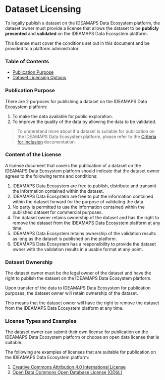 # Dataset Licensing

To legally publish a dataset on the IDEAMAPS Data Ecosystem platform, the dataset owner must provide a license that allows the dataset to be **publicly presented** and **validated** on the IDEAMAPS Data Ecosystem platform.

This license must cover the conditions set out in this document and be provided to a platform administrator.

### Table of Contents
- [Publication Purpose](#publication-purpose)
- [Dataset Licensing Options](#dataset-licensing-options)

### Publication Purpose
There are 2 purposes for publishing a dataset on the IDEAMAPS Data Ecosystem platform:
1. To make the data available for public exploration.
2. To improve the quality of the data by allowing the data to be validated.

> To understand more about if a dataset is suitable for publication on the IDEAMAPS Data Ecosystem platform, please refer to the [Criteria for Inclusion](./criteria-for-inclusion.md) documentation.

### Content of the License

A license document that covers the publication of a dataset on the IDEAMAPS Data Ecosystem platform should indicate that the dataset owner agrees to the following terms and conditions:

1. IDEAMAPS Data Ecosystem are free to publish, distribute and transmit the information contained within the dataset.
2. IDEAMAPS Data Ecosystem are free to put the information contained within the dataset forward for the purpose of validating the data.
3. No party is permitted to use the information contained within the published dataset for commercial purposes.
4. The dataset owner retains ownership of the dataset and has the right to remove the dataset from the IDEAMAPS Data Ecosystem platform at any time.
5. IDEAMAPS Data Ecosystem retains ownership of the validation results as long as the dataset is published on the platform.
6. IDEAMAPS Data Ecosystem has a responsibility to provide the dataset owner with the validation results in a usable format at any point.

### Dataset Ownership
The dataset owner must be the legal owner of the dataset and have the right to publish the dataset on the IDEAMAPS Data Ecosystem platform.

Upon transfer of the data to IDEAMAPS Data Ecosystem for publication purposes, the dataset owner will retain ownership of the dataset.

This means that the dataset owner will have the right to remove the dataset from the IDEAMAPS Data Ecosystem platform at any time.

### License Types and Examples

The dataset owner can submit their own license for publication on the IDEAMAPS Data Ecosystem platform or choose an open data license that is suitable.

The following are examples of licenses that are suitable for publication on the IDEAMAPS Data Ecosystem platform:

1. [Creative Commons Attribution 4.0 International License](https://creativecommons.org/licenses/by/4.0/)
2. [Open Data Commons Open Database License (ODbL)](https://opendatacommons.org/licenses/odbl/)